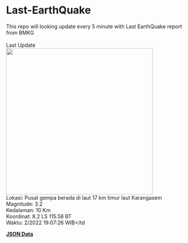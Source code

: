 # Last-EarthQuake
This repo will looking update every 5 minute with Last EarthQuake report from BMKG
<br>
<br>
Last Update
<br>
<img src="https://ews.bmkg.go.id/TEWS/data/20221224190726.mmi.jpg" width="400"/>
<br>
Lokasi: Pusat gempa berada di laut 17 km timur laut Karangasem <br>
Magnitude: 3.2 <br>
Kedalaman: 10 Km <br>
Koordinat: 8.2 LS 115.58 BT <br>
Waktu: 2/2022 19:07:26 WIB</td <br>

<a href="./data/data.json">**JSON Data**</a>
